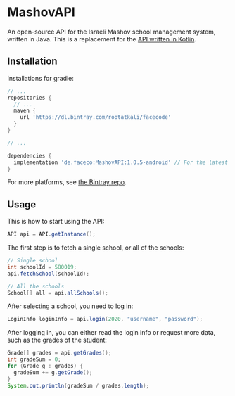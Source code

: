 # MashovAPI
An open-source API for the Israeli Mashov school management system, written in Java. This is a replacement for the [API written in Kotlin](https://gitlab.com/yoavst/mashov-api/).

## Installation
Installations for gradle:
```gradle
// ...
repositories {
  // ...
  maven {
    url 'https://dl.bintray.com/rootatkali/facecode'
  }
}

// ...

dependencies {
  implementation 'de.faceco:MashovAPI:1.0.5-android' // For the latest version, also works in JDK environments
}
```

For more platforms, see [the Bintray repo](https://bintray.com/rootatkali/facecode/MashovAPI/).

## Usage
This is how to start using the API:
```java
API api = API.getInstance();
```
The first step is to fetch a single school, or all of the schools:

```java
// Single school
int schoolId = 580019;
api.fetchSchool(schoolId);

// All the schools
School[] all = api.allSchools();
```

After selecting a school, you need to log in:

```java
LoginInfo loginInfo = api.login(2020, "username", "password");
```

After logging in, you can either read the login info or request more data, such as the grades of the student:
```java
Grade[] grades = api.getGrades();
int gradeSum = 0;
for (Grade g : grades) {
  gradeSum += g.getGrade();
}
System.out.println(gradeSum / grades.length);
```
